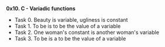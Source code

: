 **0x10. C - Variadic functions**

* Task 0. Beauty is variable, ugliness is constant
* Task 1. To be is to be the value of a variable
* Task 2. One woman's constant is another woman's variable
* Task 3. To be is a to be the value of a variable